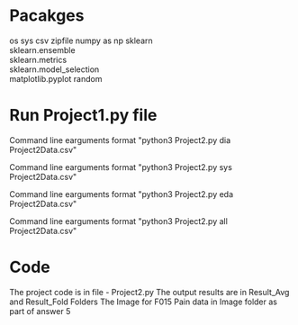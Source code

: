 # Pacakges

os
sys
csv
zipfile
numpy as np 
sklearn  
sklearn.ensemble    
sklearn.metrics  
sklearn.model_selection  
matplotlib.pyplot
random

# Run Project1.py file

Command line earguments format "python3 Project2.py dia Project2Data.csv"

Command line earguments format "python3 Project2.py sys Project2Data.csv"

Command line earguments format "python3 Project2.py eda Project2Data.csv"

Command line earguments format "python3 Project2.py all Project2Data.csv"

# Code

The project code is in file - Project2.py
The output results are in Result_Avg and Result_Fold Folders 
The Image for F015 Pain data in Image folder as part of answer 5